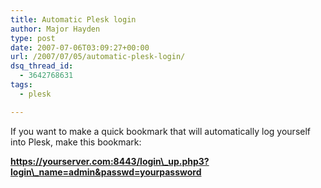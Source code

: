```yaml
---
title: Automatic Plesk login
author: Major Hayden
type: post
date: 2007-07-06T03:09:27+00:00
url: /2007/07/05/automatic-plesk-login/
dsq_thread_id:
  - 3642768631
tags:
  - plesk

---
```

If you want to make a quick bookmark that will automatically log yourself into Plesk, make this bookmark:

**https://yourserver.com:8443/login\_up.php3?login\_name=admin&passwd=yourpassword**